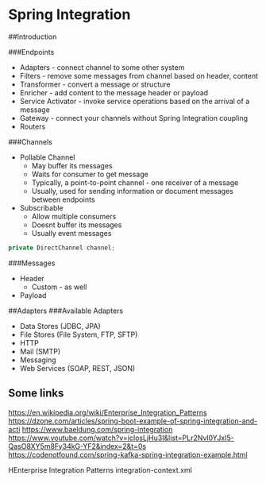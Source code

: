 # Spring Integration

##Introduction

###Endpoints
* Adapters - connect channel to some other system
* Filters - remove some messages from channel based on header, content
* Transformer - convert a message or structure
* Enricher - add content to the message header or payload
* Service Activator - invoke service operations based on the arrival of a message
* Gateway - connect your channels without Spring Integration coupling
* Routers

###Channels
* Pollable Channel
    * May buffer its messages
    * Waits for consumer to get message
    * Typically, a point-to-point channel - one receiver of a message
    * Usually, used for sending information or document messages between endpoints
* Subscribable
    * Allow multiple consumers
    * Doesnt buffer its messages
    * Usually event messages
    
    
```java
private DirectChannel channel;
```

###Messages
* Header
    * Custom - as well
* Payload

##Adapters
###Available Adapters
* Data Stores (JDBC, JPA)
* File Stores (File System, FTP, SFTP)
* HTTP
* Mail (SMTP)
* Messaging
* Web Services (SOAP, REST, JSON)


## Some links
https://en.wikipedia.org/wiki/Enterprise_Integration_Patterns
https://dzone.com/articles/spring-boot-example-of-spring-integration-and-acti
https://www.baeldung.com/spring-integration
https://www.youtube.com/watch?v=icIosLjHu3I&list=PLr2Nvl0YJxI5-QasO8XY5m8Fy34kG-YF2&index=2&t=0s
https://codenotfound.com/spring-kafka-spring-integration-example.html

HEnterprise Integration Patterns
integration-context.xml